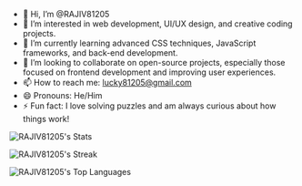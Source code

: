 - 👋 Hi, I’m @RAJIV81205
- 👀 I’m interested in web development, UI/UX design, and creative coding projects.
- 🌱 I’m currently learning advanced CSS techniques, JavaScript frameworks, and back-end development.
- 💞️ I’m looking to collaborate on open-source projects, especially those focused on frontend development and improving user experiences.
- 📫 How to reach me: lucky81205@gmail.com
- 😄 Pronouns: He/Him
- ⚡ Fun fact: I love solving puzzles and am always curious about how things work!

![RAJIV81205's Stats](https://github-readme-stats.vercel.app/api?username=RAJIV81205&theme=tokyonight&show_icons=true&hide_border=false&count_private=true)

![RAJIV81205's Streak](https://github-readme-streak-stats.herokuapp.com/?user=RAJIV81205&theme=tokyonight&hide_border=false)

![RAJIV81205's Top Languages](https://github-readme-stats.vercel.app/api/top-langs/?username=RAJIV81205&theme=tokyonight&show_icons=true&hide_border=false&layout=compact)
